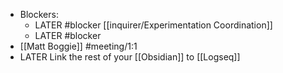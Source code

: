 - Blockers:
	- LATER #blocker [[inquirer/Experimentation Coordination]]
	- LATER #blocker
- [[Matt Boggie]] #meeting/1:1
- LATER Link the rest of your [[Obsidian]] to [[Logseq]]